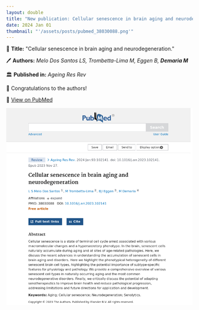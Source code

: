 ```yaml
---
layout: double
title: "New publication: Cellular senescence in brain aging and neurodegeneration"
date: 2024 Jan 01
thumbnail: "'/assets/posts/pubmed_38030088.png'"
---
```

📖 <strong>Title:</strong> "Cellular senescence in brain aging and neurodegeneration."  

🖊️ <strong>Authors:</strong> <em>Melo Dos Santos LS, Trombetta-Lima M, Eggen B, <strong>Demaria M</strong></em>  

🏛️ <strong>Published in:</strong> <em>Ageing Res Rev</em>  

🎉 Congratulations to the authors!  

🔗 <a href="https://pubmed.ncbi.nlm.nih.gov/38030088/">View on PubMed</a>  

![Publication Image](/assets/posts/pubmed_38030088.png)
